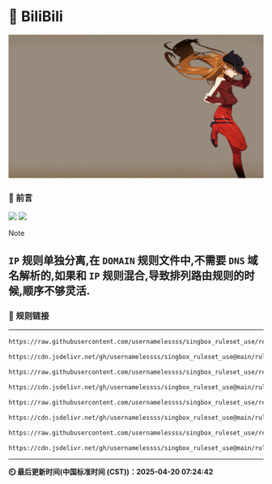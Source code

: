 
# 🧸 BiliBili
![](https://raw.githubusercontent.com/usernamelessss/picture-bed/main/images/202504042256831.jpg)
### 📣 前言
![](https://shields.io/badge/-移除重复规则-ff69b4) ![](https://shields.io/badge/-IP&nbsp;规则单独存放不与&nbsp;DOMAIN&nbsp;等混合-green)
> [!NOTE]
**`IP` 规则单独分离,在 `DOMAIN` 规则文件中,不需要 `DNS` 域名解析的,如果和 `IP` 规则混合,导致排列路由规则的时候,顺序不够灵活.**
---

###  🔗 规则链接
---

```url
https://raw.githubusercontent.com/usernamelessss/singbox_ruleset_use/refs/heads/main/rule/BiliBili/BiliBili_IP.json
```

```url
https://cdn.jsdelivr.net/gh/usernamelessss/singbox_ruleset_use@main/rule/BiliBili/BiliBili_IP.json
```

```url
https://raw.githubusercontent.com/usernamelessss/singbox_ruleset_use/refs/heads/main/rule/BiliBili/BiliBili_IP.srs
```

```url
https://cdn.jsdelivr.net/gh/usernamelessss/singbox_ruleset_use@main/rule/BiliBili/BiliBili_IP.srs
```

```url
https://raw.githubusercontent.com/usernamelessss/singbox_ruleset_use/refs/heads/main/rule/BiliBili/BiliBili_No_IP.json
```

```url
https://cdn.jsdelivr.net/gh/usernamelessss/singbox_ruleset_use@main/rule/BiliBili/BiliBili_No_IP.json
```

```url
https://raw.githubusercontent.com/usernamelessss/singbox_ruleset_use/refs/heads/main/rule/BiliBili/BiliBili_No_IP.srs
```

```url
https://cdn.jsdelivr.net/gh/usernamelessss/singbox_ruleset_use@main/rule/BiliBili/BiliBili_No_IP.srs
```

---
**⏲️ 最后更新时间(中国标准时间 (CST))：2025-04-20 07:24:42**